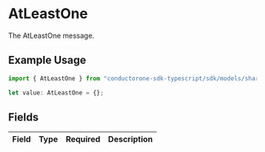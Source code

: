 # AtLeastOne

The AtLeastOne message.

## Example Usage

```typescript
import { AtLeastOne } from "conductorone-sdk-typescript/sdk/models/shared";

let value: AtLeastOne = {};
```

## Fields

| Field       | Type        | Required    | Description |
| ----------- | ----------- | ----------- | ----------- |
